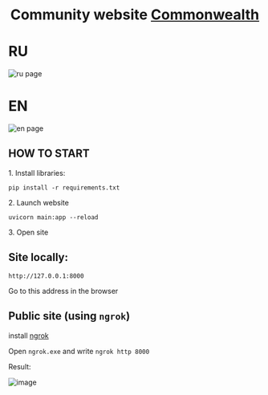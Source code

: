 <div id="header" align="center">

<h1>Community website <a href ='https://vk.com/thecommonwealth2020 '>Commonwealth<a></h1>

</div>

RU
==

![ru page](https://user-images.githubusercontent.com/79650307/234972629-efccd95e-ddaf-428c-83f9-b08f1c0af74c.png)



EN
==
![en page](https://user-images.githubusercontent.com/79650307/234972727-b8cd7c57-89c4-4edb-a755-5e408eb6329b.png)

HOW TO START 
--
<p>1. Install libraries:

`pip install -r requirements.txt`</p>

<p>2. Launch website

`uvicorn main:app --reload`</p>

<p>3. Open site

Site locally:
--

`http://127.0.0.1:8000`

Go to this address in the browser




Public site (using `ngrok`)
--

install <a href ='https://ngrok.com'>ngrok<a>

Open `ngrok.exe` and write `ngrok http 8000`

Result:

![image](https://user-images.githubusercontent.com/79650307/234985399-a6db0f48-5ca5-4a00-b0d0-afe412c3008c.png)



